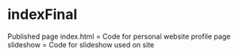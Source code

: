 # indexFinal
Published page
index.html = Code for personal website profile page
slideshow = Code for slideshow used on site
